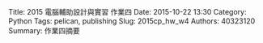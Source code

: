 Title: 2015 電腦輔助設計與實習 作業四
Date: 2015-10-22 13:30
Category: Python
Tags: pelican, publishing
Slug: 2015cp_hw_w4
Authors: 40323120
Summary: 作業四摘要